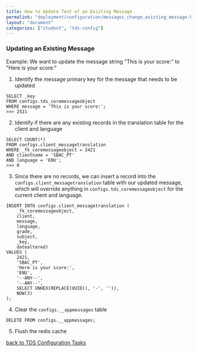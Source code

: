 ```yaml
---
title: How to Update Text of an Existing Message
permalink: "deployment/configuration/messages_change_existing_message.html"
layout: "document"
categories: ["student", "tds-config"]
---
```


### Updating an Existing Message
Example: We want to update the message string "This is your score:" to "Here is your score:"

1. Identify the message primary key for the message that needs to be updated
```
SELECT _key
FROM configs.tds_coremessageobject
WHERE message = 'This is your score:';
>>> 2521
```
2. Identify if there are any existing records in the translation table for the client and language
```
SELECT COUNT(*)
FROM configs.client_messagetranslation
WHERE _fk_coremessageobject = 2421
AND clientname = 'SBAC_PT'
AND language = 'ENU';
>>> 0
```
3. Since there are no records, we can insert a record into the `configs.client_messagetranslation` table with our updated
message, which will override anything in `configs.tds_coremessageobject` for the current client and language.
```
INSERT INTO configs.client_messagetranslation (
    _fk_coremessageobject,
    client,
    message,
    language,
    grade,
    subject,
    _key,
    datealtered)
VALUES (
    2421,
    'SBAC_PT',
    'Here is your score:',
    'ENU',
    '--ANY--',
    '--ANY--',
    SELECT UNHEX(REPLACE(UUID(), '-', '')),
    NOW(3)
);
```
4. Clear the `configs.__appmessages` table
```
DELETE FROM configs.__appmessages;
```
5. Flush the redis cache

[back to TDS Configuration Tasks](index.html)